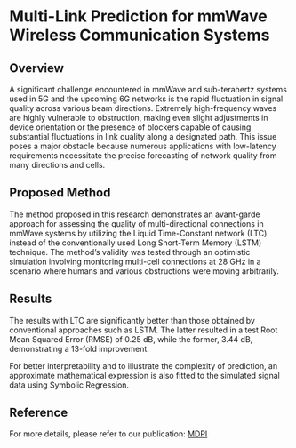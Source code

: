 # Multi-Link Prediction for mmWave Wireless Communication Systems

## Overview
A significant challenge encountered in mmWave and sub-terahertz systems used in 5G and the upcoming 6G networks is the rapid fluctuation in signal quality across various beam directions. Extremely high-frequency waves are highly vulnerable to obstruction, making even slight adjustments in device orientation or the presence of blockers capable of causing substantial fluctuations in link quality along a designated path. This issue poses a major obstacle because numerous applications with low-latency requirements necessitate the precise forecasting of network quality from many directions and cells.

## Proposed Method
The method proposed in this research demonstrates an avant-garde approach for assessing the quality of multi-directional connections in mmWave systems by utilizing the Liquid Time-Constant network (LTC) instead of the conventionally used Long Short-Term Memory (LSTM) technique. The method’s validity was tested through an optimistic simulation involving monitoring multi-cell connections at 28 GHz in a scenario where humans and various obstructions were moving arbitrarily.

## Results
The results with LTC are significantly better than those obtained by conventional approaches such as LSTM. The latter resulted in a test Root Mean Squared Error (RMSE) of 0.25 dB, while the former, 3.44 dB, demonstrating a 13-fold improvement. 

For better interpretability and to illustrate the complexity of prediction, an approximate mathematical expression is also fitted to the simulated signal data using Symbolic Regression.

## Reference
For more details, please refer to our publication: [MDPI](https://www.mdpi.com/2867244)
